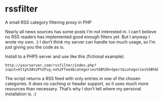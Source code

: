# rssfilter
A small RSS category filtering proxy in PHP

Nearly all news sources has some posts I’m not interested in. I can’t believe no RSS readers has implemented good enough filters yet. But I anyway I wrote my own. :) I don’t think my server can handle too much usage, so I’m just giving you the code as is.

Install to a PHP5 server and use like this (fictional example):

```
http://yourserver.com/rssfilter/index.php?input=http%3A%2F%2Fvg.no%2Ffeed&categories%5B%5D=Sport&categories%5B%5D=Rampelys
```

The script returns a RSS feed with only entries in one of the chosen categories. It does no caching or header support, so it uses much more resources than necessary. That’s why I don’t tell where my personal installation is. :)
